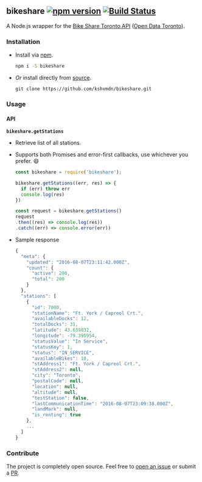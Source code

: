 ## bikeshare [![npm version](https://badge.fury.io/js/bikeshare.svg)](https://badge.fury.io/js/bikeshare) [![Build Status](https://travis-ci.org/kshvmdn/bikeshare.svg?branch=master)](https://travis-ci.org/kshvmdn/bikeshare)

A Node.js wrapper for the [Bike Share Toronto API](https://feeds.bikesharetoronto.com/stations/stations.json) ([Open Data Toronto](http://www1.toronto.ca/wps/portal/contentonly?vgnextoid=ad3cb6b6ae92b310VgnVCM10000071d60f89RCRD&vgnextchannel=1a66e03bb8d1e310VgnVCM10000071d60f89RCRD)).

### Installation

- Install via [npm](https://npmjs.com/kshvmdn/bikeshare).

  ```sh
  npm i -S bikeshare
  ```

- _Or_ install directly from [source](https://github.com/kshvmdn/bikeshare/archive/master.zip).

  ```
  git clone https://github.com/kshvmdn/bikeshare.git
  ```


### Usage

#### API

__`bikeshare.getStations`__

- Retrieve list of all stations.
- Supports both Promises and error-first callbacks, use whichever you prefer. :smile:

  ```js
  const bikeshare = require('bikeshare');

  bikeshare.getStations((err, res) => {
    if (err) throw err
    console.log(res)
  })

  const request = bikeshare.getStations()
  request
  .then((res) => console.log(res))
  .catch((err) => console.error(err))
  ```

- Sample response

  ```js
  {
    "meta": {
      "updated": "2016-08-07T23:11:42.000Z",
      "count": {
        "active": 200,
        "total": 200
      }
    },
    "stations": [
      {
        "id": 7000,
        "stationName": "Ft. York / Capreol Crt.",
        "availableDocks": 12,
        "totalDocks": 31,
        "latitude": 43.639832,
        "longitude": -79.395954,
        "statusValue": "In Service",
        "statusKey": 1,
        "status": "IN_SERVICE",
        "availableBikes": 18,
        "stAddress1": "Ft. York / Capreol Crt.",
        "stAddress2": null,
        "city": "Toronto",
        "postalCode": null,
        "location": null,
        "altitude": null,
        "testStation": false,
        "lastCommunicationTime": "2016-08-07T23:09:38.000Z",
        "landMark": null,
        "is_renting": true
      },
      ...
    ]
  }
  ```

### Contribute

The project is completely open source. Feel free to [open an issue](https://github.com/kshvmdn/bikeshare/issues) or submit a [PR](https://github.com/kshvmdn/bikeshare/pulls).







